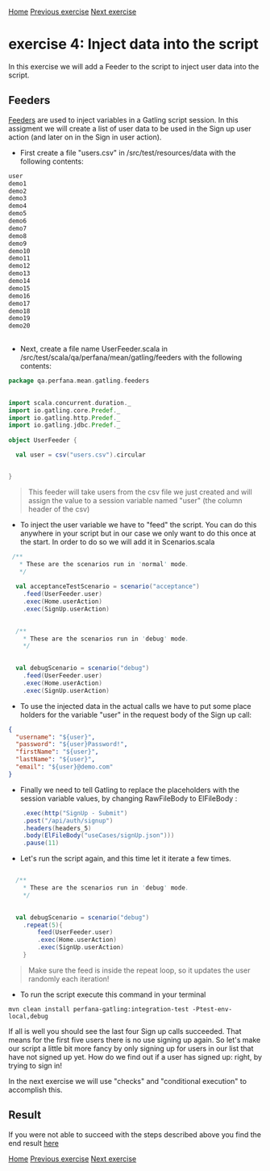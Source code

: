 [Home](index.md) 
[Previous exercise](exercise-3.md) 
[Next exercise](exercise-5.md)  

# exercise 4: Inject data into the script

In this exercise we will add a Feeder to the script to inject user data into the script.


## Feeders

[Feeders](https://gatling.io/docs/2.3/session/feeder/) are used to inject variables in a Gatling script session. In this assigment we will create a list of user data to be used in the Sign up user action (and later on in the Sign in user action).

* First create a file "users.csv" in /src/test/resources/data with the following contents:


```scala
user
demo1
demo2
demo3
demo4
demo5
demo6
demo7
demo8
demo9
demo10
demo11
demo12
demo13
demo14
demo15
demo16
demo17
demo18
demo19
demo20
  
```

* Next, create a file name UserFeeder.scala in /src/test/scala/qa/perfana/mean/gatling/feeders with the following contents:

```scala
package qa.perfana.mean.gatling.feeders  
  

import scala.concurrent.duration._
import io.gatling.core.Predef._
import io.gatling.http.Predef._
import io.gatling.jdbc.Predef._
  
object UserFeeder {

  val user = csv("users.csv").circular


}

```
> This feeder will take users from the csv file we just created and will assign the value to a session variable named "user" (the column header of the csv)

* To inject the user variable we have to "feed" the script. You can do this anywhere in your script but in our case we only want to do this once at the start. In order to do so we will add it in Scenarios.scala

```scala
 /**
   * These are the scenarios run in 'normal' mode.
   */
   
  val acceptanceTestScenario = scenario("acceptance")
    .feed(UserFeeder.user)
    .exec(Home.userAction)
    .exec(SignUp.userAction)
    

  /**
    * These are the scenarios run in 'debug' mode.
    */
     

  val debugScenario = scenario("debug")
    .feed(UserFeeder.user)
    .exec(Home.userAction)
    .exec(SignUp.userAction)


``` 

* To use the injected data in the actual calls we have to put some place holders for the variable "user" in the request body of the Sign up call:

```json
{
  "username": "${user}",
  "password": "${user}Password!",
  "firstName": "${user}",
  "lastName": "${user}",
  "email": "${user}@demo.com"
}

```
* Finally we need to tell Gatling to replace the placeholders with the session variable values, by changing RawFileBody to ElFileBody :

```scala
    .exec(http("SignUp - Submit")
    .post("/api/auth/signup")
    .headers(headers_5)
    .body(ElFileBody("useCases/signUp.json")))
    .pause(11)

```

* Let's run the script again, and this time let it iterate a few times.

```scala

  /**
    * These are the scenarios run in 'debug' mode.
    */
     

  val debugScenario = scenario("debug")
    .repeat(5){
        feed(UserFeeder.user)
        .exec(Home.userAction)
        .exec(SignUp.userAction)
    }   

``` 

> Make sure the feed is inside the repeat loop, so it updates the user randomly each iteration!

* To run the script execute this command in your terminal

```  
mvn clean install perfana-gatling:integration-test -Ptest-env-local,debug
 ```
 
If all is well you should see the last four Sign up calls succeeded. That means for the first five users there is no use signing up again. So let's make our script a little bit more fancy by only signing up for users in our list that have not signed up yet. How do we find out if a user has signed up: right, by trying to sign in!

In the next exercise we will use "checks" and "conditional execution" to accomplish this.

## Result

If you were not able to succeed with the steps described above you find the end result [here](https://github.com/perfana/perfana-gatling-workshop/tree/workshop/exercise-4)  



[Home](index.md) 
[Previous exercise](exercise-3.md) 
[Next exercise](exercise-5.md)  
  
